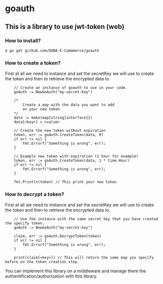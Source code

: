 # goauth
## This is a library to use jwt-token (web)

### How to install?
```
$ go get github.com/DUNA-E-Commmerce/goauth
```

### How to create a token?
First at all we need to instance and set the secretKey we will use to create the token and then to retrieve the encrypted data to.

```
    // Create an instance of goauth to use in your code.
    goAuth := NewGoAuth("my-secret-key")
    
    /* 
        Create a map with the data you want to add 
        on your new token
    */
    data := make(map[string]interface{})
    data[<key>] = <value>
    
    // Create the new token without expiration
    token, err := goAuth.CreateToken(data, 0)
    if err != nil {
        fmt.Errorf("Something is wrong", err);
    }

    // Example new token with expiration (1 hour for example)
    token, err := goAuth.CreateToken(data, 1 * time.Hour)
    if err != nil {
        fmt.Errorf("Something is wrong", err);
    }
    
    fmt.Println(token) // This print your new token
```

### How to decrypt a token?
First at all we need to instance and set the secretKey we will use to create the token and then to retrieve the encrypted data to.

```
    // Use the instance with the same secret key that you have created the specify token.
    goAuth := NewGoAuth("my-secret-key")
    
    claim, err := goAuth.DecryptToken(token)
    if err != nil {
        fmt.Errorf("Something is wrong", err);
    }

    print(claim[<key>]) // This will return the same map you specify before on the token creation step.
```

You can implement this library on a middleware and manage there the authentification/authorization with this library.
